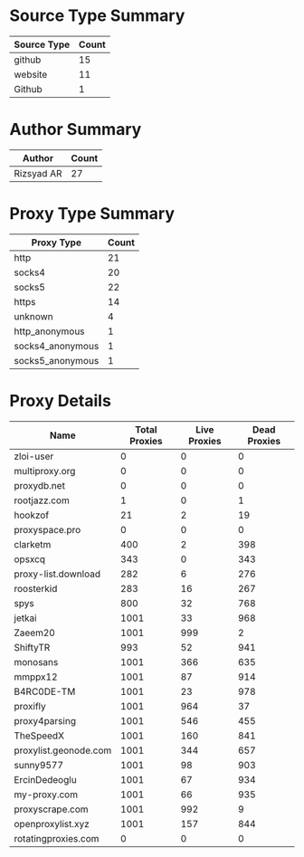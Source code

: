 # Source Type Summary

| Source Type | Count |
|-------------|-------|
| github | 15 |
| website | 11 |
| Github | 1 |


# Author Summary

| Author | Count |
|--------|-------|
| Rizsyad AR | 27 |


# Proxy Type Summary

| Proxy Type | Count |
|------------|-------|
| http | 21 |
| socks4 | 20 |
| socks5 | 22 |
| https | 14 |
| unknown | 4 |
| http_anonymous | 1 |
| socks4_anonymous | 1 |
| socks5_anonymous | 1 |


# Proxy Details

| Name | Total Proxies | Live Proxies | Dead Proxies |
|------|---------------|--------------|---------------|
| zloi-user | 0 | 0 | 0 |
| multiproxy.org | 0 | 0 | 0 |
| proxydb.net | 0 | 0 | 0 |
| rootjazz.com | 1 | 0 | 1 |
| hookzof | 21 | 2 | 19 |
| proxyspace.pro | 0 | 0 | 0 |
| clarketm | 400 | 2 | 398 |
| opsxcq | 343 | 0 | 343 |
| proxy-list.download | 282 | 6 | 276 |
| roosterkid | 283 | 16 | 267 |
| spys | 800 | 32 | 768 |
| jetkai | 1001 | 33 | 968 |
| Zaeem20 | 1001 | 999 | 2 |
| ShiftyTR | 993 | 52 | 941 |
| monosans | 1001 | 366 | 635 |
| mmppx12 | 1001 | 87 | 914 |
| B4RC0DE-TM | 1001 | 23 | 978 |
| proxifly | 1001 | 964 | 37 |
| proxy4parsing | 1001 | 546 | 455 |
| TheSpeedX | 1001 | 160 | 841 |
| proxylist.geonode.com | 1001 | 344 | 657 |
| sunny9577 | 1001 | 98 | 903 |
| ErcinDedeoglu | 1001 | 67 | 934 |
| my-proxy.com | 1001 | 66 | 935 |
| proxyscrape.com | 1001 | 992 | 9 |
| openproxylist.xyz | 1001 | 157 | 844 |
| rotatingproxies.com | 0 | 0 | 0 |

